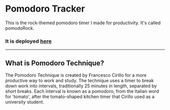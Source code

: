 # Pomodoro Tracker

This is the rock-themed pomodoro timer I made for productivity. It's called pomodoRock.

### It is deployed [here](https://ustunmelih.github.io/pomodoRock/)

---

## What is Pomodoro Technique?

The Pomodoro Technique is created by Francesco Cirillo for a more productive way to work and study. The technique uses a timer to break down work into intervals, traditionally 25 minutes in length, separated by short breaks. Each interval is known as a pomodoro, from the Italian word for 'tomato', after the tomato-shaped kitchen timer that Cirillo used as a university student.
